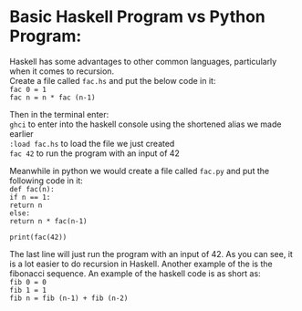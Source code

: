 # Basic Haskell Program vs Python Program:  
  
Haskell has some advantages to other common languages, particularly when it comes to recursion.  
Create a file called `fac.hs` and put the below code in it:  
`fac 0 = 1`  
`fac n = n * fac (n-1)`  
  
Then in the terminal enter:  
`ghci` to enter into the haskell console using the shortened alias we made earlier  
`:load fac.hs` to load the file we just created  
`fac 42` to run the program with an input of 42  
  
  
Meanwhile in python we would create a file called `fac.py` and put the following code in it:  
`def fac(n):`  
   `if n == 1:`  
      `return n`  
   `else:`  
      `return n * fac(n-1)`  
  
`print(fac(42))`  
  
The last line will just run the program with an input of 42. As you can see, it is a lot easier to do recursion in Haskell. Another example of the is the fibonacci sequence. An example of the haskell code is as short as:  
`fib 0 = 0`  
`fib 1 = 1`  
`fib n = fib (n-1) + fib (n-2)`